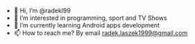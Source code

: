 - 👋 Hi, I’m @radekl99
- 👀 I’m interested in programming, sport and TV Shows
- 🌱 I’m currently learning Android apps development
- 📫 How to reach me? By email radek.laszek1999@gmail.com

<!---
radekl99/radekl99 is a ✨ special ✨ repository because its `README.md` (this file) appears on your GitHub profile.
You can click the Preview link to take a look at your changes.
--->
